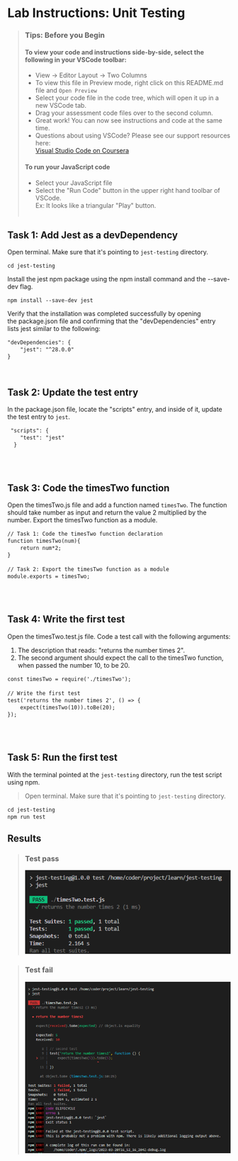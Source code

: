 # Lab Instructions: Unit Testing
 
> ### **Tips: Before you Begin**
> #### **To view your code and instructions side-by-side**, select the following in your VSCode toolbar:
> - View -> Editor Layout -> Two Columns
> - To view this file in Preview mode, right click on this README.md file and `Open Preview`
> - Select your code file in the code tree, which will open it up in a new VSCode tab.
> - Drag your assessment code files over to the second column. 
> - Great work! You can now see instructions and code at the same time. 
> - Questions about using VSCode? Please see our support resources here:  
> [Visual Studio Code on Coursera](https://www.coursera.org/learn/programming-with-javascript/supplement/roMvE/visual-studio-code-on-coursera)
> #### **To run your JavaScript code**
> - Select your JavaScript file
> - Select the "Run Code" button in the upper right hand toolbar of VSCode.  
> Ex: It looks like a triangular "Play" button. 
<br><br>

## Task 1: Add Jest as a devDependency

Open terminal. Make sure that it's pointing to `jest-testing` directory.
```
cd jest-testing
```
Install the jest npm package using the npm install command and the --save-dev flag. 
```
npm install --save-dev jest
```
Verify that the installation was completed successfully by opening the package.json file and confirming that the "devDependencies" entry lists jest similar to the following:

```
"devDependencies": {
    "jest": "^28.0.0"
}
```
<br>

## Task 2: Update the test entry

In the package.json file, locate the "scripts" entry, and inside of it, update the test entry to `jest`.
```
 "scripts": {
    "test": "jest"
  }
```
<br><br>

## Task 3: Code the timesTwo function

Open the timesTwo.js file and add a function named `timesTwo`. The function should take number as input and return the value 2 multiplied by the number.
Export the timesTwo function as a module.

```
// Task 1: Code the timesTwo function declaration
function timesTwo(num){
    return num*2;
}

// Task 2: Export the timesTwo function as a module
module.exports = timesTwo;
```

<br><br>

## Task 4: Write the first test
Open the timesTwo.test.js file.
Code a test call with the following arguments: 
1. The description that reads: "returns the number times 2". 
2. The second argument should expect the call to the timesTwo function, when passed the number 10, to be 20.

```
const timesTwo = require('./timesTwo');

// Write the first test
test('returns the number times 2', () => {
    expect(timesTwo(10)).toBe(20);
});
```


<br><br>

## Task 5: Run the first test 
With the terminal pointed at the `jest-testing` directory, run the test script using npm.
> Open terminal. Make sure that it's pointing to `jest-testing` directory.
```
cd jest-testing
npm run test
```
## Results
> ### Test pass
> ![Test pass Screenshot](test_pass_screenshot.png)

> ### Test fail
> ![Test fail Screenshot](test_fail_screenshot.png)


